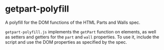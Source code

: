 # getpart-polyfill

A polyfill for the DOM functions of the HTML Parts and Walls spec.

`getpart-polyfill.js` implements the `getPart` function on elements, as well as
setters and getters for the `part` and `wall` properties. To use it, include
the script and use the DOM properties as specified by the spec.
